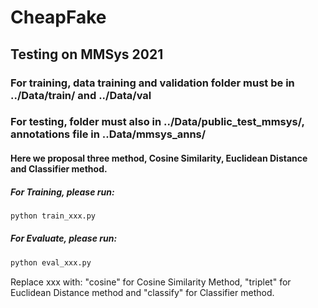 # CheapFake
## Testing on MMSys 2021

### For training, data training and validation folder must be in ../Data/train/ and ../Data/val

### For testing, folder must also in ../Data/public_test_mmsys/, annotations file in ..Data/mmsys_anns/

#### Here we proposal three method, Cosine Similarity, Euclidean Distance and Classifier method.


##### For Training, please run:
```bash
python train_xxx.py
```


##### For Evaluate, please run:
```bash
python eval_xxx.py
```

Replace xxx with: "cosine" for Cosine Similarity Method, "triplet" for Euclidean Distance method and "classify" for Classifier method.
